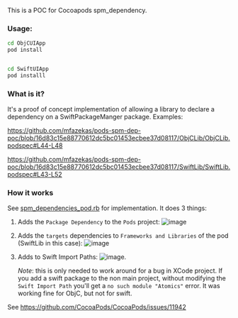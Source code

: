 This is a POC for Cocoapods spm_dependency.

### Usage:

```sh
cd ObjCUIApp
pod install


cd SwiftUIApp
pod installl
```


### What is it?

It's a proof of concept implementation of allowing a library to declare a dependency on a SwiftPackageManger package. Examples:

https://github.com/mfazekas/pods-spm-dep-poc/blob/16d83c15e88770612dc5bc01453ecbee37d08117/ObjCLib/ObjCLib.podspec#L44-L48

https://github.com/mfazekas/pods-spm-dep-poc/blob/16d83c15e88770612dc5bc01453ecbee37d08117/SwiftLib/SwiftLib.podspec#L43-L52

### How it works

See [spm_dependencies_pod.rb](https://github.com/mfazekas/pods-spm-dep-poc/blob/main/spm_dependencies_poc.rb) for implementation.
It does 3 things:

1. Adds the `Package Dependency` to the `Pods` project:
      ![image](https://github.com/mfazekas/pods-spm-dep-poc/assets/52435/8cac68e5-3d2d-4add-a391-195a7768d350)
2. Adds the `targets` dependencies to `Frameworks and Libraries` of the pod (SwiftLib in this case):
      ![image](https://github.com/mfazekas/pods-spm-dep-poc/assets/52435/22ce481a-4e7b-4094-a959-186ec98ac765)
3. Adds to Swift Import Paths: <a id='swift-import-paths'></a>
      ![image](https://github.com/mfazekas/pods-spm-dep-poc/assets/52435/34f61d2e-6aae-4718-ae50-82cad9b83785).
      
      *Note*: this is only needed to work around for a bug in XCode project. If you add a swift package to the non main project, without modifying the `Swift Import Path` you'll get a `no such module "Atomics"` error. It was working fine for ObjC, but not for swift.
 

See https://github.com/CocoaPods/CocoaPods/issues/11942




